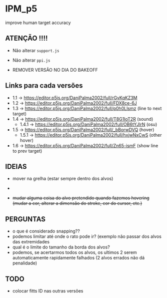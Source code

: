 # IPM_p5
improve human target accuracy

## ATENÇÃO !!!!
- Não alterar ```support.js```
- Não alterar ```ppi.js```

- REMOVER VERSÃO NO DIA DO BAKEOFF


## Links para cada versões
- 1.1 -> https://editor.p5js.org/DaniPalma2002/full/rGvKqKZ3M
- 1.2 -> https://editor.p5js.org/DaniPalma2002/full/FDX8ce-6J
- 1.3 -> https://editor.p5js.org/DaniPalma2002/full/p0h0Llsmz (line to next target)
- 1.4 -> https://editor.p5js.org/DaniPalma2002/full/T8G1IoT2R (sound)
  - 1.4.1 -> https://editor.p5js.org/DaniPalma2002/full/OB6tYJlrN (osu)
- 1.5 -> https://editor.p5js.org/DaniPalma2002/full/_bBorwDVQ (hover)
  - 1.5.1 -> https://editor.p5js.org/DaniPalma2002/full/hxjwNxCwS (other hover)
- 1.6 -> https://editor.p5js.org/DaniPalma2002/full/Zn65-ismF (show line to prev target)


## IDEIAS
- mover na grelha (estar sempre dentro dos alvos)
- ~~~adicionar a linha do atual para o anterior
- ~~mudar alguma coisa do alvo pretendido quando fazemos hovering (mudar a cor, alterar a dimensão do stroke, cor do cursor, etc.)~~



## PERGUNTAS
- o que é considerado snapping??
- podemos limitar até onde o rato pode ir? (exemplo não passar dos alvos das extremidades
- qual é o limite do tamanho da borda dos alvos?
- podemos, se acertarmos todos os alvos, os ultimos 2 serem automaticamente rapidamente falhados (2 alvos errados não dá penalidade)

## TODO
- colocar fitts ID nas outras versões
